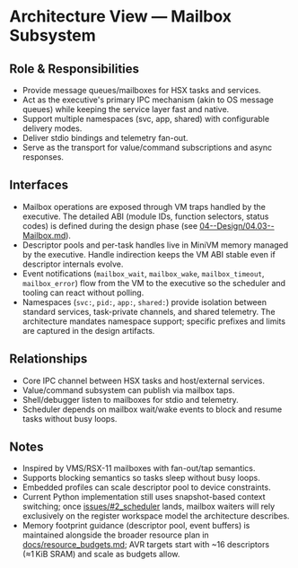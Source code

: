 # Architecture View — Mailbox Subsystem

## Role & Responsibilities
- Provide message queues/mailboxes for HSX tasks and services.
- Act as the executive's primary IPC mechanism (akin to OS message queues) while keeping the service layer fast and native.
- Support multiple namespaces (svc, app, shared) with configurable delivery modes.
- Deliver stdio bindings and telemetry fan-out.
- Serve as the transport for value/command subscriptions and async responses.

## Interfaces
- Mailbox operations are exposed through VM traps handled by the executive. The detailed ABI (module IDs, function selectors, status codes) is defined during the design phase (see [04--Design/04.03--Mailbox.md](../04--Design/04.03--Mailbox.md)).
- Descriptor pools and per-task handles live in MiniVM memory managed by the executive. Handle indirection keeps the VM ABI stable even if descriptor internals evolve.
- Event notifications (`mailbox_wait`, `mailbox_wake`, `mailbox_timeout`, `mailbox_error`) flow from the VM to the executive so the scheduler and tooling can react without polling.
- Namespaces (`svc:`, `pid:`, `app:`, `shared:`) provide isolation between standard services, task-private channels, and shared telemetry. The architecture mandates namespace support; specific prefixes and limits are captured in the design artifacts.

## Relationships
- Core IPC channel between HSX tasks and host/external services.
- Value/command subsystem can publish via mailbox taps.
- Shell/debugger listen to mailboxes for stdio and telemetry.
- Scheduler depends on mailbox wait/wake events to block and resume tasks without busy loops.

## Notes
- Inspired by VMS/RSX-11 mailboxes with fan-out/tap semantics.
- Supports blocking semantics so tasks sleep without busy loops.
- Embedded profiles can scale descriptor pool to device constraints.
- Current Python implementation still uses snapshot-based context switching; once [issues/#2_scheduler](../../issues/#2_scheduler/01--Issue.md) lands, mailbox waiters will rely exclusively on the register workspace model the architecture describes.
- Memory footprint guidance (descriptor pool, event buffers) is maintained alongside the broader resource plan in [docs/resource_budgets.md](../../docs/resource_budgets.md); AVR targets start with ~16 descriptors (≈1 KiB SRAM) and scale as budgets allow.
